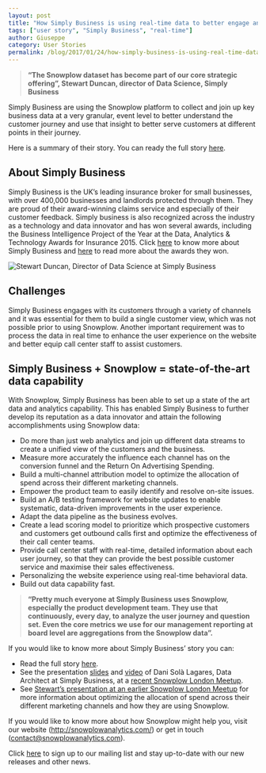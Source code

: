 ```yaml
---
layout: post
title: "How Simply Business is using real-time data to better engage and serve its customers with Snowplow"
tags: ["user story", "Simply Business", "real-time"]
author: Giuseppe
category: User Stories
permalink: /blog/2017/01/24/how-simply-business-is-using-real-time-data-to-better-engage-and-serve-its-customers-with-Snowplow/
---
```


> **“The Snowplow dataset has become part of our core strategic offering”, Stewart Duncan, director of Data Science, Simply Business**

Simply Business are using the Snowplow platform to collect and join up key business data at a very granular, event level to better understand the customer journey and use that insight to better serve customers at different points in their journey.

Here is a summary of their story. You can ready the full story [here][simply-business-user-story].

## About Simply Business
Simply Business is the UK’s leading insurance broker for small businesses, with over 400,000 businesses and landlords protected through them. They are proud of their award-winning claims service and especially of their customer feedback. Simply business is also recognized across the industry as a technology and data innovator and has won several awards, including the Business Intelligence Project of the Year at the Data, Analytics & Technology Awards for Insurance 2015.
Click [here](http://www.simplybusiness.co.uk/) to know more about Simply Business and [here](http://www.simplybusiness.co.uk/about-us/awards/) to read more about the awards they won.

![Stewart Duncan, Director of Data Science at Simply Business][picture-of-stewart]

<!--more-->

## Challenges
Simply Business engages with its customers through a variety of channels and it was essential for them to build a single customer view, which was not possible prior to using Snowplow.
Another important requirement was to process the data in real time to enhance the user experience on the website and better equip call center staff to assist customers.

## Simply Business + Snowplow = state-of-the-art data capability

With Snowplow, Simply Business has been able to set up a state of the art data and analytics capability. This has enabled Simply Business to further develop its reputation as a data innovator and attain the following accomplishments using Snowplow data:

* Do more than just web analytics and join up different data streams to create a unified view of the customers and the business.
* Measure more accurately the influence each channel has on the conversion funnel and the Return On Advertising Spending.
* Build a multi-channel attribution model to optimize the allocation of spend across their different marketing channels.
* Empower the product team to easily identify and resolve on-site issues.
* Build an A/B testing framework for website updates to enable systematic, data-driven improvements in the user experience.
* Adapt the data pipeline as the business evolves.
* Create a lead scoring model to prioritize which prospective customers and customers get outbound calls first and optimize the effectiveness of their call center teams.
* Provide call center staff with real-time, detailed information about each user journey, so that they can provide the best possible customer service and maximise their sales effectiveness.
* Personalizing the website experience using real-time behavioral data.
* Build out data capability fast.


> **“Pretty much everyone at Simply Business uses Snowplow, especially the product development team.  They use that continuously, every day, to analyze the user journey and question set. Even the core metrics we use for our management reporting at board level are aggregations from the Snowplow data”.**


If you would like to know more about Simply Business’ story you can:

* Read the full story [here][simply-business-user-story].
* See the presentation [slides](http://www.slideshare.net/idan_by/simply-business-near-real-time-event-processing?ref=http://snowplowanalytics.com/blog/2016/09/23/snowplow-meetup-london-3-was-all-about-real-time/) and [video](https://www.youtube.com/watch?v=lXSOfBZlrvg) of Dani Solà Lagares, Data Architect at Simply Business, at a [recent Snowplow London Meetup](https://www.meetup.com/Snowplow-Analytics-London/events/233149321/).
* See [Stewart’s presentation at an earlier Snowplow London Meetup](http://tech.simplybusiness.co.uk/2015/02/09/inaugural-snowplow-london-meetup/) for more information about optimizing the allocation of spend across their different marketing channels and how they are using Snowplow.

If you would like to know more about how Snowplow might help you, visit our website (<http://snowplowanalytics.com/>) or get in touch (<contact@snowplowanalytics.com>).

Click [here](http://snowplowanalytics.us11.list-manage.com/subscribe?u=10bb4a6f31d5f19e0d0b54476&id=bb28c7d30d) to sign up to our mailing list and stay up-to-date with our new releases and other news.


[picture-of-stewart]: /assets/img/blog/2017/01/stewart-duncan-simply-business.jpg "Stewart Duncan, Director of Data Science at Simply Business"
[simply-business-user-story]: /assets/pdf/Snowplow-Case-Study-Simply_Business.pdf
